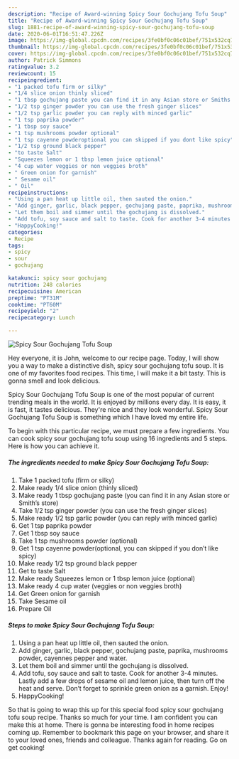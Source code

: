 ```yaml
---
description: "Recipe of Award-winning Spicy Sour Gochujang Tofu Soup"
title: "Recipe of Award-winning Spicy Sour Gochujang Tofu Soup"
slug: 1881-recipe-of-award-winning-spicy-sour-gochujang-tofu-soup
date: 2020-06-01T16:51:47.226Z
image: https://img-global.cpcdn.com/recipes/3fe0bf0c06c01bef/751x532cq70/spicy-sour-gochujang-tofu-soup-recipe-main-photo.jpg
thumbnail: https://img-global.cpcdn.com/recipes/3fe0bf0c06c01bef/751x532cq70/spicy-sour-gochujang-tofu-soup-recipe-main-photo.jpg
cover: https://img-global.cpcdn.com/recipes/3fe0bf0c06c01bef/751x532cq70/spicy-sour-gochujang-tofu-soup-recipe-main-photo.jpg
author: Patrick Simmons
ratingvalue: 3.2
reviewcount: 15
recipeingredient:
- "1 packed tofu firm or silky"
- "1/4 slice onion thinly sliced"
- "1 tbsp gochujang paste you can find it in any Asian store or Smiths store"
- "1/2 tsp ginger powder you can use the fresh ginger slices"
- "1/2 tsp garlic powder you can reply with minced garlic"
- "1 tsp paprika powder"
- "1 tbsp soy sauce"
- "1 tsp mushrooms powder optional"
- "1 tsp cayenne powderoptional you can skipped if you dont like spicy"
- "1/2 tsp ground black pepper"
- "to taste Salt"
- "Squeezes lemon or 1 tbsp lemon juice optional"
- "4 cup water veggies or non veggies broth"
- " Green onion for garnish"
- " Sesame oil"
- " Oil"
recipeinstructions:
- "Using a pan heat up little oil, then sauted the onion."
- "Add ginger, garlic, black pepper, gochujang paste, paprika, mushrooms powder, cayennes pepper and water."
- "Let them boil and simmer until the gochujang is dissolved."
- "Add tofu, soy sauce and salt to taste. Cook for another 3-4 minutes. Lastly add a few drops of sesame oil and lemon juice, then turn off the heat and serve. Don’t forget to sprinkle green onion as a garnish. Enjoy!"
- "HappyCooking!"
categories:
- Recipe
tags:
- spicy
- sour
- gochujang

katakunci: spicy sour gochujang 
nutrition: 248 calories
recipecuisine: American
preptime: "PT31M"
cooktime: "PT60M"
recipeyield: "2"
recipecategory: Lunch

---
```



![Spicy Sour Gochujang Tofu Soup](https://img-global.cpcdn.com/recipes/3fe0bf0c06c01bef/751x532cq70/spicy-sour-gochujang-tofu-soup-recipe-main-photo.jpg)

Hey everyone, it is John, welcome to our recipe page. Today, I will show you a way to make a distinctive dish, spicy sour gochujang tofu soup. It is one of my favorites food recipes. This time, I will make it a bit tasty. This is gonna smell and look delicious.



Spicy Sour Gochujang Tofu Soup is one of the most popular of current trending meals in the world. It is enjoyed by millions every day. It is easy, it is fast, it tastes delicious. They're nice and they look wonderful. Spicy Sour Gochujang Tofu Soup is something which I have loved my entire life.


To begin with this particular recipe, we must prepare a few ingredients. You can cook spicy sour gochujang tofu soup using 16 ingredients and 5 steps. Here is how you can achieve it.

<!--inarticleads1-->

##### The ingredients needed to make Spicy Sour Gochujang Tofu Soup:

1. Take 1 packed tofu (firm or silky)
1. Make ready 1/4 slice onion (thinly sliced)
1. Make ready 1 tbsp gochujang paste (you can find it in any Asian store or Smith’s store)
1. Take 1/2 tsp ginger powder (you can use the fresh ginger slices)
1. Make ready 1/2 tsp garlic powder (you can reply with minced garlic)
1. Get 1 tsp paprika powder
1. Get 1 tbsp soy sauce
1. Take 1 tsp mushrooms powder (optional)
1. Get 1 tsp cayenne powder(optional, you can skipped if you don’t like spicy)
1. Make ready 1/2 tsp ground black pepper
1. Get to taste Salt
1. Make ready Squeezes lemon or 1 tbsp lemon juice (optional)
1. Make ready 4 cup water (veggies or non veggies broth)
1. Get  Green onion for garnish
1. Take  Sesame oil
1. Prepare  Oil




<!--inarticleads2-->

##### Steps to make Spicy Sour Gochujang Tofu Soup:

1. Using a pan heat up little oil, then sauted the onion.
1. Add ginger, garlic, black pepper, gochujang paste, paprika, mushrooms powder, cayennes pepper and water.
1. Let them boil and simmer until the gochujang is dissolved.
1. Add tofu, soy sauce and salt to taste. Cook for another 3-4 minutes. Lastly add a few drops of sesame oil and lemon juice, then turn off the heat and serve. Don’t forget to sprinkle green onion as a garnish. Enjoy!
1. HappyCooking!




So that is going to wrap this up for this special food spicy sour gochujang tofu soup recipe. Thanks so much for your time. I am confident you can make this at home. There is gonna be interesting food in home recipes coming up. Remember to bookmark this page on your browser, and share it to your loved ones, friends and colleague. Thanks again for reading. Go on get cooking!
